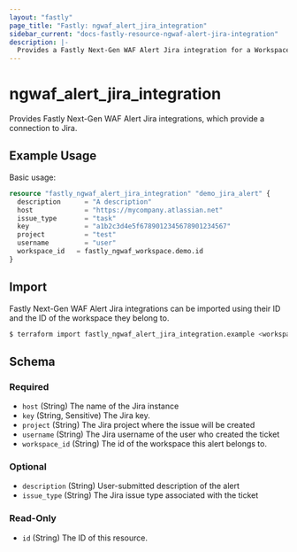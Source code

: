 ```yaml
---
layout: "fastly"
page_title: "Fastly: ngwaf_alert_jira_integration"
sidebar_current: "docs-fastly-resource-ngwaf-alert-jira-integration"
description: |-
  Provides a Fastly Next-Gen WAF Alert Jira integration for a Workspace
---
```


# ngwaf_alert_jira_integration

Provides Fastly Next-Gen WAF Alert Jira integrations, which provide a connection to Jira.

## Example Usage

Basic usage:

```terraform
resource "fastly_ngwaf_alert_jira_integration" "demo_jira_alert" {
  description      = "A description"
  host             = "https://mycompany.atlassian.net"
  issue_type       = "task"
  key              = "a1b2c3d4e5f6789012345678901234567"
  project          = "test"
  username         = "user"
  workspace_id   = fastly_ngwaf_workspace.demo.id
}
```

## Import

Fastly Next-Gen WAF Alert Jira integrations can be imported using their ID and the ID of the workspace they belong to.

```sh
$ terraform import fastly_ngwaf_alert_jira_integration.example <workspace_id>/<alert_id>
```

<!-- schema generated by tfplugindocs -->
## Schema

### Required

- `host` (String) The name of the Jira instance
- `key` (String, Sensitive) The Jira key.
- `project` (String) The Jira project where the issue will be created
- `username` (String) The Jira username of the user who created the ticket
- `workspace_id` (String) The id of the workspace this alert belongs to.

### Optional

- `description` (String) User-submitted description of the alert
- `issue_type` (String) The Jira issue type associated with the ticket

### Read-Only

- `id` (String) The ID of this resource.